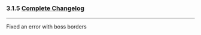 ### 3.1.5 [Complete Changelog](https://github.com/eltreum0/eltruism/blob/main/Changelog.md)
___
Fixed an error with boss borders

